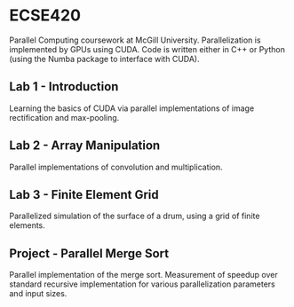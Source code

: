 # ECSE420
Parallel Computing coursework at McGill University. Parallelization is implemented by GPUs using CUDA. Code is written either in C++ or Python (using the Numba package to interface with CUDA).

## Lab 1 - Introduction
Learning the basics of CUDA via parallel implementations of image rectification and max-pooling.

## Lab 2 - Array Manipulation
Parallel implementations of convolution and multiplication.

## Lab 3 - Finite Element Grid
Parallelized simulation of the surface of a drum, using a grid of finite elements.

## Project - Parallel Merge Sort
Parallel implementation of the merge sort. Measurement of speedup over standard recursive implementation for various parallelization parameters and input sizes.
